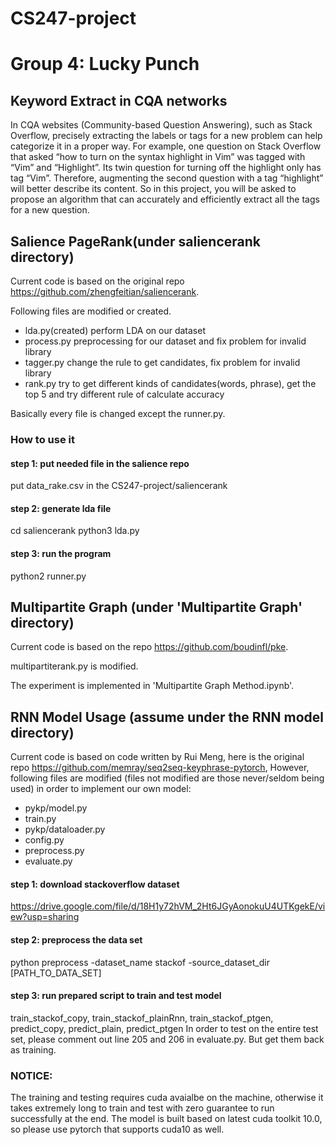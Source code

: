 # CS247-project
# Group 4: Lucky Punch

## Keyword Extract in CQA networks
In CQA websites (Community-based Question Answering), such as Stack Overflow, precisely extracting the labels or tags for a new problem can help categorize it in a proper way. For example, one question on Stack Overflow that asked “how to turn on the syntax highlight in Vim” was tagged with “Vim” and “Highlight”. Its twin question for turning off the highlight only has tag “Vim”. Therefore, augmenting the second question with a tag “highlight” will better describe its content. So in this project, you will be asked to propose an algorithm that can accurately and efficiently extract all the tags for a new question.

## Salience PageRank(under saliencerank directory)
Current code is based on the original repo https://github.com/zhengfeitian/saliencerank.

Following files are modified or created.
- lda.py(created)          perform LDA on our dataset
- process.py               preprocessing for our dataset and fix problem for invalid library
- tagger.py                change the rule to get candidates, fix problem for invalid library
- rank.py                  try to get different kinds of candidates(words, phrase), get the top 5 and try different rule of calculate accuracy

Basically every file is changed except the runner.py.

### How to use it
#### step 1: put needed file in the salience repo
put data_rake.csv in the CS247-project/saliencerank
#### step 2: generate lda file
cd saliencerank
python3 lda.py 
#### step 3: run the program
python2 runner.py

## Multipartite Graph (under 'Multipartite Graph' directory)
Current code is based on the repo https://github.com/boudinfl/pke.

multipartiterank.py is modified.

The experiment is implemented in 'Multipartite Graph Method.ipynb'.

## RNN Model Usage (assume under the RNN model directory)
Current code is based on code written by Rui Meng, here is the original repo https://github.com/memray/seq2seq-keyphrase-pytorch,
However, following files are modified (files not modified are those never/seldom being used) in order to implement our own model:
- pykp/model.py
- train.py
- pykp/dataloader.py
- config.py
- preprocess.py
- evaluate.py

#### step 1: download stackoverflow dataset 
https://drive.google.com/file/d/18H1y72hVM_2Ht6JGyAonokuU4UTKgekE/view?usp=sharing
#### step 2: preprocess the data set 
python preprocess -dataset_name stackof -source_dataset_dir [PATH_TO_DATA_SET]
#### step 3: run prepared script to train and test model
train_stackof_copy, train_stackof_plainRnn, train_stackof_ptgen, predict_copy, predict_plain, predict_ptgen
In order to test on the entire test set, please comment out line 205 and 206 in evaluate.py. But get them back as training.
### NOTICE: 
The training and testing requires cuda avaialbe on the machine, otherwise it takes extremely long to train and test with zero guarantee to run successfully at the end. The model is built based on latest cuda toolkit 10.0, so please use pytorch that supports cuda10 as well.
